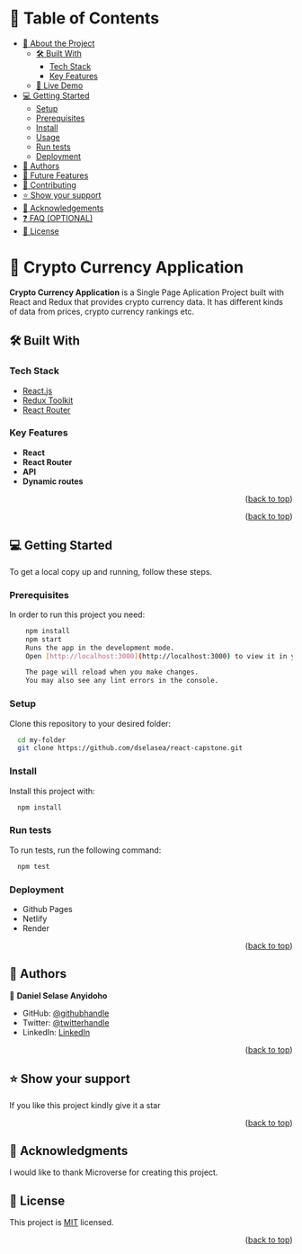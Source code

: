 <a name="readme-top"></a>

# 📗 Table of Contents

- [📖 About the Project](#about-project)
  - [🛠 Built With](#built-with)
    - [Tech Stack](#tech-stack)
    - [Key Features](#key-features)
  - [🚀 Live Demo](#live-demo)
- [💻 Getting Started](#getting-started)
  - [Setup](#setup)
  - [Prerequisites](#prerequisites)
  - [Install](#install)
  - [Usage](#usage)
  - [Run tests](#run-tests)
  - [Deployment](#triangular_flag_on_post-deployment)
- [👥 Authors](#authors)
- [🔭 Future Features](#future-features)
- [🤝 Contributing](#contributing)
- [⭐️ Show your support](#support)
- [🙏 Acknowledgements](#acknowledgements)
- [❓ FAQ (OPTIONAL)](#faq)
- [📝 License](#license)

# 📖 Crypto Currency Application <a name="about-project"></a>

**Crypto Currency Application** is a Single Page Aplication Project built with React and Redux that provides crypto currency data. It has different kinds of data from prices, crypto currency rankings etc.

## 🛠 Built With <a name="built-with"></a>

### Tech Stack <a name="tech-stack"></a>

  <ul>
    <li><a href="https://reactjs.org/">React.js</a></li>
    <li><a href="">Redux Toolkit</a></li>
    <li><a href="">React Router</a></li>
  </ul>

### Key Features <a name="key-features"></a>

- **React**
- **React Router**
- **API**
- **Dynamic routes**

<p align="right">(<a href="#readme-top">back to top</a>)</p>

<p align="right">(<a href="#readme-top">back to top</a>)</p>

## 💻 Getting Started <a name="getting-started"></a>

To get a local copy up and running, follow these steps.

### Prerequisites

In order to run this project you need:

```sh
    npm install
    npm start
    Runs the app in the development mode.
    Open [http://localhost:3000](http://localhost:3000) to view it in your browser.

    The page will reload when you make changes.
    You may also see any lint errors in the console.
```

### Setup

Clone this repository to your desired folder:

```sh
  cd my-folder
  git clone https://github.com/dselasea/react-capstone.git
```

### Install

Install this project with:

```sh
  npm install
```

### Run tests

To run tests, run the following command:

```sh
  npm test
```

### Deployment

- Github Pages
- Netlify
- Render

<p align="right">(<a href="#readme-top">back to top</a>)</p>

## 👥 Authors <a name="authors"></a>

👤 **Daniel Selase Anyidoho**

- GitHub: [@githubhandle](https://github.com/dselasea)
- Twitter: [@twitterhandle](https://twitter.com/dselasea)
- LinkedIn: [LinkedIn](https://linkedin.com/in/dselasea)

<p align="right">(<a href="#readme-top">back to top</a>)</p>

## ⭐️ Show your support <a name="support"></a>

If you like this project kindly give it a star

<p align="right">(<a href="#readme-top">back to top</a>)</p>

## 🙏 Acknowledgments <a name="acknowledgements"></a>

I would like to thank Microverse for creating this project.

## 📝 License <a name="license"></a>

This project is [MIT](./LICENSE.md) licensed.

<p align="right">(<a href="#readme-top">back to top</a>)</p>
